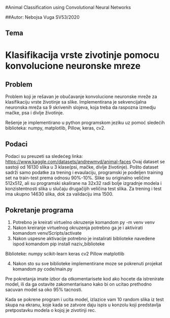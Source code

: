 #Animal Classification using Convolutional Neural Networks

##Autor: Nebojsa Vuga SV53/2020

## Tema
# Klasifikacija vrste zivotinje pomocu konvolucione neuronske mreze

## Problem
Problem koji je rešavan je obučavanje konvolucione neuronske mreže za klasifikaciju vrste životinje sa slike.
Implementirana je sekvencijalna neuronska mreža sa 9 skrivenih slojeva, koja treba da raspozna izmedju mačke, psa i divlje životinje.

Rešenje je implementirano u python programskom jeziku uz pomoć sledećih biblioteka: numpy, matplotlib, Pillow, keras, cv2.

## Podaci
Podaci su preuzeti sa sledećeg linka: https://www.kaggle.com/datasets/andrewmvd/animal-faces
Ovaj dataset se sastoji od 16130 slika u 3 klase(psi, mačke, divlje životinje).
Pošto dataset sadrži samo podatke za trening i evaulaciju, programski je podeljen training set na train-test prema odnosu 90%-10%.
Slike su originalno veličine 512x512, ali su programski skalirane na 32x32 radi bolje izgradnje modela i konzistentnosti slika u slučaju drugačijih veličina test slika.
Za trening i test ima ukupno 14630 slika, dok za validaciju ima 1500.

## Pokretanje programa

1. Potrebno je kreirati virtuelno okruzenje komandom py -m venv venv
2. Nakon kreiranje virtuelnog okruzenja potrebno ga je i aktivirati komandom venv/Scripts/activate
3. Nakon uspesne aktivacije potrebno je instalirati biblioteke navedene ispod komandom pip install naziv_biblioteke

Biblioteke:
numpy
scikit-learn
keras
cv2
Pillow
matplotlib

4. Nakon sto su sve biblioteke implementirane moze se pokrenuti projekat komandom py code/main.py

Pre pokretanja imate izbor da otkomentarisete kod ako hocete da istrenirate model, ili da ga ostavite zakomentarisano kako bi on ucitao prethodno sacuvan model sa oko 95% tacnosti.

Kada se pokrene program i ucita model, izlazice vam 10 random slika iz test skupa na ekranu,
koje kada se zatvore daju ispis u konzolu koji predstavlja pretpostavku modela o kojoj je zivotinji rec. 
